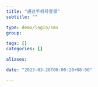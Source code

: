 ```yaml
---
title: "通过手机号登录"
subtitle: ""

type: demo/login/sms
group:

tags: []
categories: []

aliases:

date: "2023-03-28T00:00:28+08:00"

---
```


